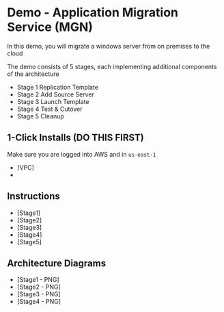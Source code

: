 # Demo - Application Migration Service (MGN)

In this demo, you will migrate a windows server from on premises to the cloud

The demo consists of 5 stages, each implementing additional components of the architecture
- Stage 1 Replication Template
- Stage 2 Add Source Server
- Stage 3 Launch Template
- Stage 4 Test & Cutover
- Stage 5 Cleanup

## 1-Click Installs (DO THIS FIRST)

Make sure you are logged into AWS and in `us-east-1`

- [VPC]
- 
## Instructions

- [Stage1]
- [Stage2]
- [Stage3]
- [Stage4]
- [Stage5]

## Architecture Diagrams

- [Stage1 - PNG]
- [Stage2 - PNG]
- [Stage3 - PNG]
- [Stage4 - PNG]


